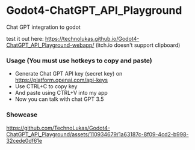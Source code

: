 # Godot4-ChatGPT_API_Playground
 Chat GPT integration to godot

test it out here: https://technolukas.github.io/Godot4-ChatGPT_API_Playground-webapp/  (itch.io doesn't support clipboard)

### Usage (You must use hotkeys to copy and paste)
- Generate Chat GPT API key (secret key) on https://platform.openai.com/api-keys
- Use CTRL+C to copy key
- And paste using CTRL+V into my app
- Now you can talk with chat GPT 3.5

### Showcase
https://github.com/TechnoLukas/Godot4-ChatGPT_API_Playground/assets/110934679/1a63187c-8f09-4cd2-b998-32cede0df61e

